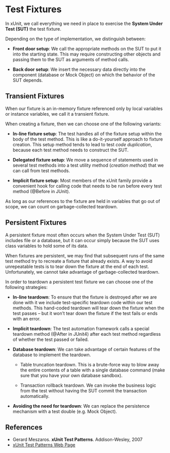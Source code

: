 # Test Fixtures

In xUnit, we call everything we need in place to exercise the **System Under 
Test (SUT)** the test fixture. 

Depending on the type of implementation, we distinguish between:

* **Front door setup**: We call the appropriate methods on the SUT to put 
it into the starting state. This may require constructing other objects and 
passing them to the SUT as arguments of method calls.

* **Back door setup**: We insert the necessary data directly into the 
    component (database or Mock Object) on which the behavior of the SUT 
    depends.


## Transient Fixtures

When our fixture is an in-memory fixture referenced only by local 
variables or instance variables, we call it a transient fixture.

When creating a fixture, then we can choose one of the following variants:

* **In-line fixture setup**: The test handles all of the fixture setup 
within the body of the test method. This is like a do-it-yourself approach to 
fixture creation.
This setup method tends to lead to test *code duplication*, because each test 
method needs to construct the SUT.

* **Delegated fixture setup**: We move a sequence of statements used in 
several test methods into a test utility method (*creation method*) 
that we can call from test methods. 

* **Implicit fixture setup**: Most members of the xUnit family provide a 
convenient hook for calling code that needs to be run before every 
test method (@Before in JUnit). 

As long as our references to the fixture are held in variables that go 
out of scope, we can count on garbage-collected teardown.



## Persistent Fixtures

A persistent fixture most often occurs when the System Under Test (SUT) 
includes file or a database, but it can occur simply because the SUT uses class 
variables to hold some of its data.

When fixtures are persistent, we may find that subsequent runs of the same 
test method try to recreate a fixture that already exists.
A way to avoid unrepeatable tests is to tear down the fixture at the end 
of each test. 
Unfortunately, we cannot take advantage of garbage-collected teardown.

In order to teardown a persistent test fixture we can choose one of the 
following strategies:

* **In-line teardown**: To ensure that the fixture is destroyed after we 
are done with it we include test-specific teardown code within our test 
methods. 
This hand-coded teardown will tear down the fixture when the test passes 
– but it won’t tear down the fixture if the test fails or ends with an error.

* **Implicit teardown**:
The test automation framework calls a special teardown method 
(@After in JUnit4) after each test method regardless of whether the test 
passed or failed.

* **Database teardown**:
We can take advantage of certain features of the database to implement the 
teardown.
    * Table truncation teardown. 
    This is a brute-force way to blow away the entire contents of a table 
    with a single database command (make sure that you have your own database 
    sandbox).

    * Transaction rollback teardown. 
    We can invoke the business logic from the test without having the SUT 
    commit the transaction automatically. 

* **Avoiding the need for teardown**: We can replace the persistence 
    mechanism with a test double (e.g. Mock Object).






## References

* Gerard Meszaros. **xUnit Test Patterns**. Addison-Wesley, 2007
* [xUnit Test Patterns Web Page](http://xunitpatterns.com/)
